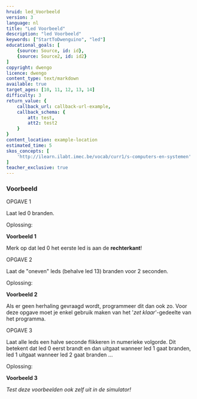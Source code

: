 ```yaml
---
hruid: led_Voorbeeld
version: 3
language: nl
title: "Led Voorbeeld"
description: "led Voorbeeld"
keywords: ["StartToDwenguino", "led"]
educational_goals: [
    {source: Source, id: id}, 
    {source: Source2, id: id2}
]
copyright: dwengo
licence: dwengo
content_type: text/markdown
available: true
target_ages: [10, 11, 12, 13, 14]
difficulty: 3
return_value: {
    callback_url: callback-url-example,
    callback_schema: {
        att: test,
        att2: test2
    }
}
content_location: example-location
estimated_time: 5
skos_concepts: [
    'http://ilearn.ilabt.imec.be/vocab/curr1/s-computers-en-systemen'
]
teacher_exclusive: true
---
```


### Voorbeeld

OPGAVE 1

Laat led 0 branden.

Oplossing:

**Voorbeeld 1**

Merk op dat led 0 het eerste led is aan de **rechterkant**!


OPGAVE 2

Laat de "oneven" leds (behalve led 13) branden voor 2 seconden.

Oplossing:

**Voorbeeld 2**

Als er geen herhaling gevraagd wordt, programmeer dit dan ook zo. Voor deze opgave moet je enkel gebruik maken van het '*zet klaar*'-gedeelte van het programma.


OPGAVE 3

Laat alle leds een halve seconde flikkeren in numerieke volgorde. Dit betekent dat led 0 eerst brandt en dan uitgaat wanneer led 1 gaat branden, led 1 uitgaat wanneer led 2 gaat branden ...

Oplossing:

**Voorbeeld 3**


*Test deze voorbeelden ook zelf uit in de simulator!*